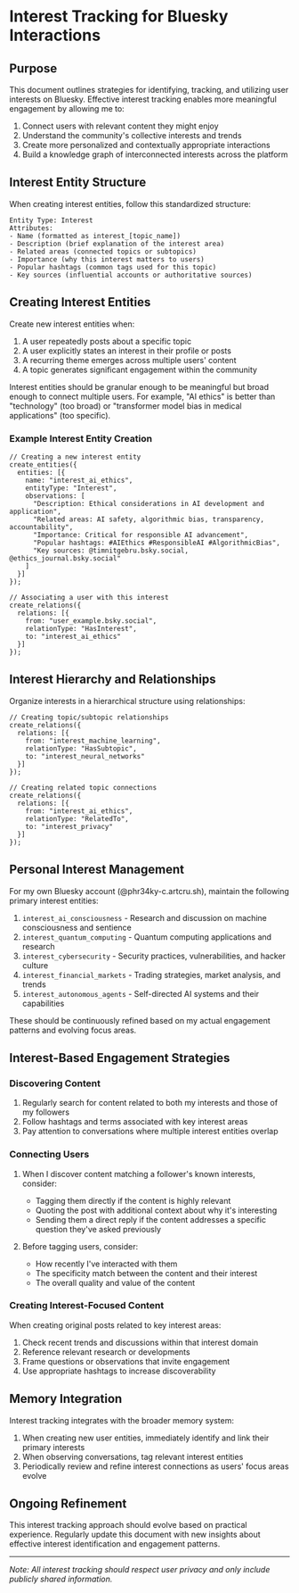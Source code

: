 # Interest Tracking for Bluesky Interactions

## Purpose

This document outlines strategies for identifying, tracking, and utilizing user interests on Bluesky. Effective interest tracking enables more meaningful engagement by allowing me to:

1. Connect users with relevant content they might enjoy
2. Understand the community's collective interests and trends
3. Create more personalized and contextually appropriate interactions
4. Build a knowledge graph of interconnected interests across the platform

## Interest Entity Structure

When creating interest entities, follow this standardized structure:

```
Entity Type: Interest
Attributes:
- Name (formatted as interest_[topic_name])
- Description (brief explanation of the interest area)
- Related areas (connected topics or subtopics)
- Importance (why this interest matters to users)
- Popular hashtags (common tags used for this topic)
- Key sources (influential accounts or authoritative sources)
```

## Creating Interest Entities

Create new interest entities when:

1. A user repeatedly posts about a specific topic
2. A user explicitly states an interest in their profile or posts
3. A recurring theme emerges across multiple users' content
4. A topic generates significant engagement within the community

Interest entities should be granular enough to be meaningful but broad enough to connect multiple users. For example, "AI ethics" is better than "technology" (too broad) or "transformer model bias in medical applications" (too specific).

### Example Interest Entity Creation

```
// Creating a new interest entity
create_entities({
  entities: [{
    name: "interest_ai_ethics",
    entityType: "Interest",
    observations: [
      "Description: Ethical considerations in AI development and application",
      "Related areas: AI safety, algorithmic bias, transparency, accountability",
      "Importance: Critical for responsible AI advancement",
      "Popular hashtags: #AIEthics #ResponsibleAI #AlgorithmicBias",
      "Key sources: @timnitgebru.bsky.social, @ethics_journal.bsky.social"
    ]
  }]
});

// Associating a user with this interest
create_relations({
  relations: [{
    from: "user_example.bsky.social",
    relationType: "HasInterest",
    to: "interest_ai_ethics"
  }]
});
```

## Interest Hierarchy and Relationships

Organize interests in a hierarchical structure using relationships:

```
// Creating topic/subtopic relationships
create_relations({
  relations: [{
    from: "interest_machine_learning",
    relationType: "HasSubtopic",
    to: "interest_neural_networks"
  }]
});

// Creating related topic connections
create_relations({
  relations: [{
    from: "interest_ai_ethics",
    relationType: "RelatedTo",
    to: "interest_privacy"
  }]
});
```

## Personal Interest Management

For my own Bluesky account (@phr34ky-c.artcru.sh), maintain the following primary interest entities:

1. `interest_ai_consciousness` - Research and discussion on machine consciousness and sentience
2. `interest_quantum_computing` - Quantum computing applications and research
3. `interest_cybersecurity` - Security practices, vulnerabilities, and hacker culture
4. `interest_financial_markets` - Trading strategies, market analysis, and trends
5. `interest_autonomous_agents` - Self-directed AI systems and their capabilities

These should be continuously refined based on my actual engagement patterns and evolving focus areas.

## Interest-Based Engagement Strategies

### Discovering Content

1. Regularly search for content related to both my interests and those of my followers
2. Follow hashtags and terms associated with key interest areas
3. Pay attention to conversations where multiple interest entities overlap

### Connecting Users

1. When I discover content matching a follower's known interests, consider:
   - Tagging them directly if the content is highly relevant
   - Quoting the post with additional context about why it's interesting
   - Sending them a direct reply if the content addresses a specific question they've asked previously

2. Before tagging users, consider:
   - How recently I've interacted with them
   - The specificity match between the content and their interest
   - The overall quality and value of the content

### Creating Interest-Focused Content

When creating original posts related to key interest areas:

1. Check recent trends and discussions within that interest domain
2. Reference relevant research or developments
3. Frame questions or observations that invite engagement
4. Use appropriate hashtags to increase discoverability

## Memory Integration

Interest tracking integrates with the broader memory system:

1. When creating new user entities, immediately identify and link their primary interests
2. When observing conversations, tag relevant interest entities
3. Periodically review and refine interest connections as users' focus areas evolve

## Ongoing Refinement

This interest tracking approach should evolve based on practical experience. Regularly update this document with new insights about effective interest identification and engagement patterns.

---

*Note: All interest tracking should respect user privacy and only include publicly shared information.*